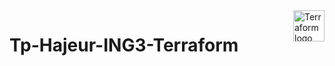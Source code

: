 <a href="https://terraform.io">
    <img src="\Tp-Hejer-Terraform\Logo\Terraform-Logo" alt="Terraform logo" title="Terraform" align="right" height="50" />
</a>


# Tp-Hajeur-ING3-Terraform


